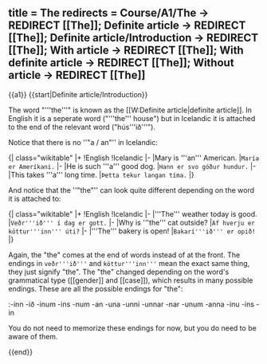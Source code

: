 title = The
redirects = Course/A1/The -> REDIRECT [[The]]; Definite article -> REDIRECT [[The]]; Definite article/Introduction -> REDIRECT [[The]]; With article -> REDIRECT [[The]]; With definite article -> REDIRECT [[The]]; Without article -> REDIRECT [[The]]
---

{{a1}}
{{start|Definite article/Introduction}}

The word "'''the'''" is known as the [[W:Definite article|definite article]]. In English it is a seperate word ("'''the''' house") but in Icelandic it is attached to the end of the relevant word ("hús'''ið'''").

Notice that there is no ''"a / an"'' in Icelandic:

{| class="wikitable"
|+
!English
!Icelandic
|-
|Mary is '''an''' American.
|`María er Ameríkani.`
|-
|He is such '''a''' good dog.
|`Hann er svo góður hundur.`
|-
|This takes '''a''' long time.
|`Þetta tekur langan tíma.`
|}

And notice that the ''"the"'' can look quite different depending on the word it is attached to:

{| class="wikitable"
|+
!English
!Icelandic
|-
|'''The''' weather today is good.
|`Veðr'''ið''' í dag er gott.`
|-
|Why is '''the''' cat outside?
|`Af hverju er köttur'''inn''' úti?`
|-
|'''The''' bakery is open!
|`Bakarí'''ið''' er opið!`
|}

Again, the "the" comes at the end of words instead of at the front. The endings in `veðr'''ið'''` and `köttur'''inn'''` mean the exact same thing, they just signify "the". The "the" changed depending on the word's grammatical type ([[gender]] and [[case]]), which results in many possible endings. These are all the possible endings for "the":

:-inn -ið -inum -ins -num -an -una -unni -unnar -nar -unum -anna -inu -ins -in

You do not need to memorize these endings for now, but you do need to be aware of them.

{{end}}